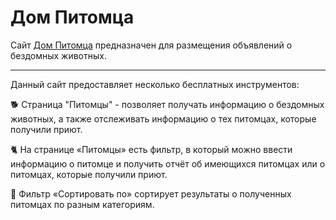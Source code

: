 # Дом Питомца #

Сайт [Дом Питомца](http://130.193.37.179/app/pets) предназначен для размещения объявлений о бездомных животных.
___

Данный сайт предоставляет несколько бесплатных инструментов:

:dog2: Страница "Питомцы" - позволяет получать информацию о бездомных животных,
а также отслеживать информацию о тех питомцах, которые получили приют.

:cat2: На странице «Питомцы» есть фильтр, в который можно ввести информацию о питомце
и получить отчёт об имеющихся питомцах или о питомцах, которые получили приют.

:mouse2: Фильтр «Сортировать по» сортирует результаты о полученных питомцах по разным категориям.

